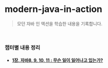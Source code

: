 # modern-java-in-action

> 모던 자바 인 액션을 학습한 내용을 기록합니다.

<br/>

### 챕터별 내용 정리
- #### [1장. 자바8, 9, 10, 11 : 무슨 일이 일어나고 있는가?](https://leedongyeop.notion.site/chapter-1-8-9-10-11-d4000ec0f4e8429c9324b7cdc309f048)